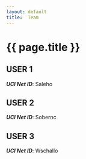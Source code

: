 ```yaml
---
layout: default
title:  Team
---
```


# {{ page.title }}


## USER 1
***UCI Net ID***: Saleho

## USER 2
***UCI Net ID***: Sobernc

## USER 3
***UCI Net ID***: Wschallo
